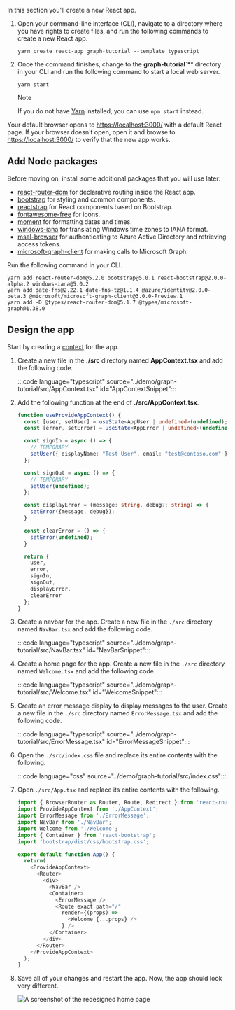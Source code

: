 <!-- markdownlint-disable MD002 MD041 -->

In this section you'll create a new React app.

1. Open your command-line interface (CLI), navigate to a directory where you have rights to create files, and run the following commands to create a new React app.

    ```Shell
    yarn create react-app graph-tutorial --template typescript
    ```

1. Once the command finishes, change to the **graph-tutorial**`** directory in your CLI and run the following command to start a local web server.

    ```Shell
    yarn start
    ```

    > [!NOTE]
    > If you do not have [Yarn](https://yarnpkg.com/) installed, you can use `npm start` instead.

Your default browser opens to [https://localhost:3000/](https://localhost:3000) with a default React page. If your browser doesn't open, open it and browse to [https://localhost:3000/](https://localhost:3000) to verify that the new app works.

## Add Node packages

Before moving on, install some additional packages that you will use later:

- [react-router-dom](https://github.com/ReactTraining/react-router) for declarative routing inside the React app.
- [bootstrap](https://github.com/twbs/bootstrap) for styling and common components.
- [reactstrap](https://github.com/reactstrap/reactstrap) for React components based on Bootstrap.
- [fontawesome-free](https://github.com/FortAwesome/Font-Awesome) for icons.
- [moment](https://github.com/moment/moment) for formatting dates and times.
- [windows-iana](https://github.com/rubenillodo/windows-iana) for translating Windows time zones to IANA format.
- [msal-browser](https://github.com/AzureAD/microsoft-authentication-library-for-js/tree/dev/lib/msal-browser) for authenticating to Azure Active Directory and retrieving access tokens.
- [microsoft-graph-client](https://github.com/microsoftgraph/msgraph-sdk-javascript) for making calls to Microsoft Graph.

Run the following command in your CLI.

```Shell
yarn add react-router-dom@5.2.0 bootstrap@5.0.1 react-bootstrap@2.0.0-alpha.2 windows-iana@5.0.2
yarn add date-fns@2.22.1 date-fns-tz@1.1.4 @azure/identity@2.0.0-beta.3 @microsoft/microsoft-graph-client@3.0.0-Preview.1
yarn add -D @types/react-router-dom@5.1.7 @types/microsoft-graph@1.38.0
```

## Design the app

Start by creating a [context](https://reactjs.org/docs/context.html) for the app.

1. Create a new file in the **./src** directory named **AppContext.tsx** and add the following code.

    :::code language="typescript" source="../demo/graph-tutorial/src/AppContext.tsx" id="AppContextSnippet":::

1. Add the following function at the end of **./src/AppContext.tsx**.

    ```typescript
    function useProvideAppContext() {
      const [user, setUser] = useState<AppUser | undefined>(undefined);
      const [error, setError] = useState<AppError | undefined>(undefined);

      const signIn = async () => {
        // TEMPORARY
        setUser({ displayName: "Test User", email: "test@contoso.com" });
      };

      const signOut = async () => {
        // TEMPORARY
        setUser(undefined);
      };

      const displayError = (message: string, debug?: string) => {
        setError({message, debug});
      }

      const clearError = () => {
        setError(undefined);
      }

      return {
        user,
        error,
        signIn,
        signOut,
        displayError,
        clearError
      };
    }
    ```

1. Create a navbar for the app. Create a new file in the `./src` directory named `NavBar.tsx` and add the following code.

    :::code language="typescript" source="../demo/graph-tutorial/src/NavBar.tsx" id="NavBarSnippet":::

1. Create a home page for the app. Create a new file in the `./src` directory named `Welcome.tsx` and add the following code.

    :::code language="typescript" source="../demo/graph-tutorial/src/Welcome.tsx" id="WelcomeSnippet":::

1. Create an error message display to display messages to the user. Create a new file in the `./src` directory named `ErrorMessage.tsx` and add the following code.

    :::code language="typescript" source="../demo/graph-tutorial/src/ErrorMessage.tsx" id="ErrorMessageSnippet":::

1. Open the `./src/index.css` file and replace its entire contents with the following.

    :::code language="css" source="../demo/graph-tutorial/src/index.css":::

1. Open `./src/App.tsx` and replace its entire contents with the following.

    ```typescript
    import { BrowserRouter as Router, Route, Redirect } from 'react-router-dom';
    import ProvideAppContext from './AppContext';
    import ErrorMessage from './ErrorMessage';
    import NavBar from './NavBar';
    import Welcome from './Welcome';
    import { Container } from 'react-bootstrap';
    import 'bootstrap/dist/css/bootstrap.css';

    export default function App() {
      return(
        <ProvideAppContext>
          <Router>
            <div>
              <NavBar />
              <Container>
                <ErrorMessage />
                <Route exact path="/"
                  render={(props) =>
                    <Welcome {...props} />
                  } />
              </Container>
            </div>
          </Router>
        </ProvideAppContext>
      );
    }
    ```

1. Save all of your changes and restart the app. Now, the app should look very different.

    ![A screenshot of the redesigned home page](images/create-app-01.png)
